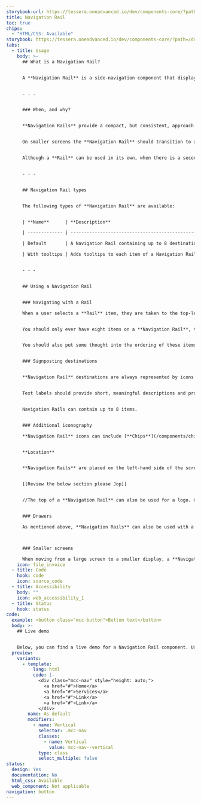 ```yaml
---
storybook-url: https://tessera.oneadvanced.io/dev/components-core/?path=/docs/html-button--as-default
title: Navigation Rail
toc: true
chips:
  - "HTML/CSS: Available"
storybook: https://tessera.oneadvanced.io/dev/components-core/?path=/docs/html-navigation-rail--as-default
tabs:
  - title: Usage
    body: >-
      ## What is a Navigation Rail?


      A **Navigation Rail** is a side-navigation component that displays links to primary destinations in an application.


      - - -


      ### When, and why?


      **Navigation Rails** provide a compact, but consistent, approach to navigation. They should be used to provide access to top-level destinations on desktops and tablets, which need to be accessed from anywhere. 


      On smaller screens the **Navigation Rail** should transition to a [**Navigation Bar**](/components/navigation-bar). 


      Although a **Rail** can be used in its own, when there is a secondary navigation structure it should be used in conjunction with a [**Drawer**](/components/drawer) to display secondary destinations or actions. 


      - - -


      ## Navigation Rail types


      The following types of **Navigation Rail** are available:


      | **Name**      | **Description**                                                                         | **Behaviour** |

      | ------------- | --------------------------------------------------------------------------------------- | ------------- |

      | Default       | A Navigation Rail containing up to 8 destinations, represented by icons and text labels |               |

      | With tooltips | Adds tooltips to each item of a Navigation Rail                                                    |               |


      - - -


      ## Using a Navigation Rail


      ### Navigating with a Rail

      When a user selects a **Rail** item, they are taken to the top-level destination associated with it and that item appears selected. These locations should be very high level, and denote different 'areas' of your product, separated logically.


      You should only ever have eight items on a **Navigation Rail**, to ensure the list of available locations isn't too long and difficult to locate individual places. 


      You should also put some thought into the ordering of these items - alphabetical works for a Rail with a small number of options, but you may decide that actually it's more useful to list the items in order of importance for larger lists. 


      ### Signposting destinations


      **Navigation Rail** destinations are always represented by icons that indicate the content or the nature of a destination. In addition, they must always include text labels. Icons alone should never be used, as icons may not be universally known and will automatically exclude users that do not known what they mean. 


      Text labels should provide short, meaningful descriptions and provide an alternative way for users to understand an icon’s meaning. Labels should not be truncated and wrapping long labels should be avoided when possible.


      Navigation Rails can contain up to 8 items.


      ### Additional iconography

      **Navigation Rail** icons can include [**Chips**](/components/chips) to convey information about the associated destination, such as a count of the number of things that require the user's attention. When **Chips** are used in this way, they must be placed centrally, underneath a **Rail** item.


      **Location**


      **Navigation Rails** are placed on the left-hand side of the screen and always run vertically along the side of a page.


      [[Review the below section please Jop]]


      //The top of a **Navigation Rail** can also be used for a logo. However, this is dependent on the layout you are using. For example, if you are using a layout where the Navigation Header runs all the way across the top of the screen, then the logo would be placed on the left-hand side of the header. For more information, refer to Layouts \[link to Layouts page. We don't currently have one, but as we introduce more layouts, we'll need a page to document them].//


      ### Drawers

      As mentioned above, **Navigation Rails** can also be used with a **Drawer**. This supports your navigation structure if you have secondary destinations or additional actions, providing further navigation options for your user. They can continue to navigate between sub-destinations in each section, or move to another section in the **Navigation Rail**. Keep in mind that a **Drawer** is unnecessary if there are no secondary destinations or actions in your application.



      ### Smaller screens

      When moving from a large screen to a smaller display, a **Navigation Rail** transforms into a **Navigation Bar** component, which still provides the same access as a **Rail**, but in a way that's suitable for smaller screens. A **Rail** and a **Bar** should never be used at the same time - a user should only ever have one type of 'top-level' navigation available to them.
    icon: file_invoice
  - title: Code
    hook: code
    icon: source_code
  - title: Accessibility
    body: ""
    icon: web_accessibility_1
  - title: Status
    hook: status
code:
  example: <button class="mcc-button">Button text</button>
  body: >-
    ## Live demo


    Below, you can find a live demo for a Navigation Rail component. Use the drop-down menus and radio buttons to view the different Navigation Rail Types and Variants.
  preview:
    variants:
      - template:
          lang: html
          code: |-
            <div class="mcc-nav" style="height: auto;">
              <a href="#">Home</a>
              <a href="#">Services</a>
              <a href="#">Link</a>
              <a href="#">Link</a>
            </div>
        name: As default
        modifiers:
          - name: Vertical
            selector: .mcc-nav
            classes:
              - name: Vertical
                value: mcc-nav--vertical
            type: class
            select_multiple: false
status:
  design: Yes
  documentation: No
  html_css: Available
  web_component: Not applicable
navigation: button
---
```

